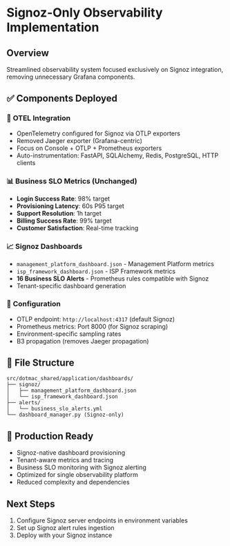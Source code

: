 # Signoz-Only Observability Implementation

## Overview
Streamlined observability system focused exclusively on Signoz integration, removing unnecessary Grafana components.

## ✅ Components Deployed

### 🎯 **OTEL Integration** 
- OpenTelemetry configured for Signoz via OTLP exporters
- Removed Jaeger exporter (Grafana-centric)
- Focus on Console + OTLP + Prometheus exporters
- Auto-instrumentation: FastAPI, SQLAlchemy, Redis, PostgreSQL, HTTP clients

### 📊 **Business SLO Metrics** (Unchanged)
- **Login Success Rate**: 98% target
- **Provisioning Latency**: 60s P95 target  
- **Support Resolution**: 1h target
- **Billing Success Rate**: 99% target
- **Customer Satisfaction**: Real-time tracking

### 📈 **Signoz Dashboards**
- `management_platform_dashboard.json` - Management Platform metrics
- `isp_framework_dashboard.json` - ISP Framework metrics
- **16 Business SLO Alerts** - Prometheus rules compatible with Signoz
- Tenant-specific dashboard generation

### 🔧 **Configuration**
- OTLP endpoint: `http://localhost:4317` (default Signoz)
- Prometheus metrics: Port 8000 (for Signoz scraping)
- Environment-specific sampling rates
- B3 propagation (removes Jaeger propagation)

## 📂 File Structure
```
src/dotmac_shared/application/dashboards/
├── signoz/
│   ├── management_platform_dashboard.json
│   └── isp_framework_dashboard.json
├── alerts/
│   └── business_slo_alerts.yml
└── dashboard_manager.py (Signoz-only)
```

## 🚀 Production Ready
- Signoz-native dashboard provisioning
- Tenant-aware metrics and tracing  
- Business SLO monitoring with Signoz alerting
- Optimized for single observability platform
- Reduced complexity and dependencies

## Next Steps
1. Configure Signoz server endpoints in environment variables
2. Set up Signoz alert rules ingestion
3. Deploy with your Signoz instance